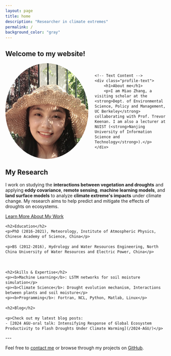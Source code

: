 ```yaml
---
layout: page
title: home
description: "Researcher in climate extremes"
permalink: /
background_color: "gray"
---
```

## Welcome to my website! 

<div style="display: flex; align-items: center; gap: 20px;">
    <!-- Profile Photo -->
    <img src="/assets/images/Miao.jpg" alt="Miao Zhang" style="border-radius: 50%; width: 260px; height: 300px; object-fit: cover;" />
    
    <!-- Text Content -->
    <div class="profile-text">
        <h1>About me</h1>
        <p>I am Miao Zhang, a visiting scholar at the <strong>Dept. of Environmental Science, Policy and Management, UC Berkeley</strong> collaborating with Prof. Trevor Keenan. I am also a lecturer at NUIST (<strong>Nanjing University of Information Science and Technology</strong>).</p>
    </div>
</div>

<div class="container">
    <h2>My Research</h2>
    <p>I work on studying the <b>interactions between vegetation and droughts</b> and applying <b>eddy covariance</b>, <b>remote sensing</b>, <b>machine learning models</b>, and <b>land surface models</b> to analyze <b>climate extreme's impacts</b> under climate change. My research aims to help predict and mitigate the effects of droughts on ecosystems.</p>

  [Learn More About My Work](/publication/)


    <h2>Education</h2>
    <p>PhD (2016-2021), Meteorology, Institute of Atmospheric Physics, Chinese Academy of Science, China</p>

    <p>BS (2012-2016), Hydrology and Water Resources Engineering, North China University of Water Resources and Electric Power, China</p>



    <h2>Skills & Expertise</h2>
    <p><b>Machine Learning</b>: LSTM networks for soil moisture simulation</p>
    <p><b>Climate Science</b>: Drought evolution mechanism, Interactions between plants and soil moisture</p>
    <p><b>Programming</b>: Fortran, NCL, Python, Matlab, Linux</p>

    <h2>Blog</h2>

    <p>Check out my latest blog posts:
    - [2024 AGU-oral talk: Intensifying Response of Global Ecosystem Productivity to Flash Droughts Under Climate Warming](/2024-AGU/)</p>
</div> 
---

Feel free to [contact me](contact) or browse through my projects on [GitHub](https://github.com/miaozhang2025).
